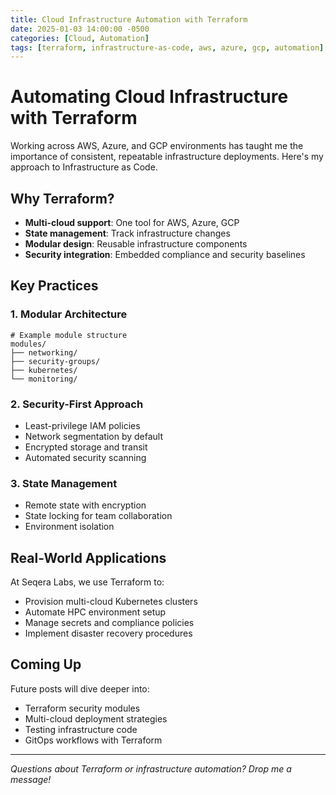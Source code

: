 ```yaml
---
title: Cloud Infrastructure Automation with Terraform
date: 2025-01-03 14:00:00 -0500
categories: [Cloud, Automation]
tags: [terraform, infrastructure-as-code, aws, azure, gcp, automation]
---
```


# Automating Cloud Infrastructure with Terraform

Working across AWS, Azure, and GCP environments has taught me the importance of consistent, repeatable infrastructure deployments. Here's my approach to Infrastructure as Code.

## Why Terraform?

- **Multi-cloud support**: One tool for AWS, Azure, GCP
- **State management**: Track infrastructure changes
- **Modular design**: Reusable infrastructure components
- **Security integration**: Embedded compliance and security baselines

## Key Practices

### 1. Modular Architecture
```hcl
# Example module structure
modules/
├── networking/
├── security-groups/
├── kubernetes/
└── monitoring/
```

### 2. Security-First Approach
- Least-privilege IAM policies
- Network segmentation by default
- Encrypted storage and transit
- Automated security scanning

### 3. State Management
- Remote state with encryption
- State locking for team collaboration
- Environment isolation

## Real-World Applications

At Seqera Labs, we use Terraform to:
- Provision multi-cloud Kubernetes clusters
- Automate HPC environment setup
- Manage secrets and compliance policies
- Implement disaster recovery procedures

## Coming Up

Future posts will dive deeper into:
- Terraform security modules
- Multi-cloud deployment strategies
- Testing infrastructure code
- GitOps workflows with Terraform

---

*Questions about Terraform or infrastructure automation? Drop me a message!*